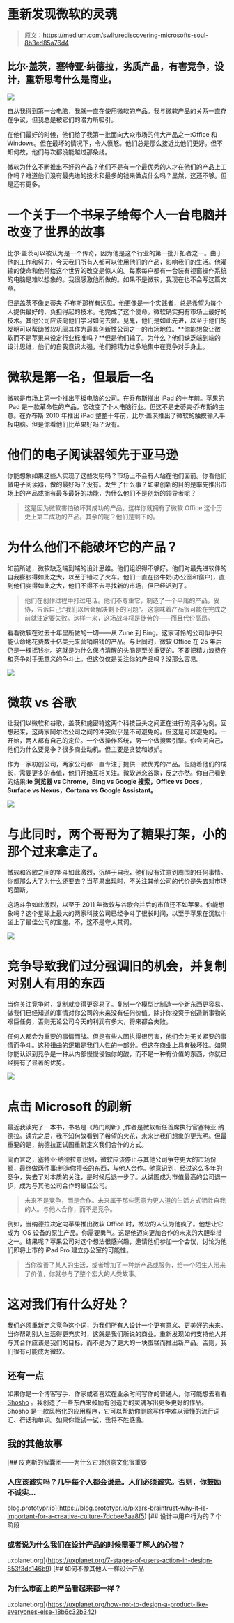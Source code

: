 # 重新发现微软的灵魂

> 原文：<https://medium.com/swlh/rediscovering-microsofts-soul-8b3ed85a76d4>

## 比尔·盖茨，塞特亚·纳德拉，劣质产品，有害竞争，设计，重新思考什么是商业。

![](img/fac838a277288539b56a45483c42b0bc.png)

自从我得到第一台电脑，我就一直在使用微软的产品。我与微软产品的关系一直存在争议，但我总是被它们的潜力所吸引。

在他们最好的时候，他们给了我第一批面向大众市场的伟大产品之一:Office 和 Windows。但在最坏的情况下，令人愤怒。他们总是那么接近比他们更好。但不知何故，他们每次都没能越过那条线。

微软为什么不断推出不好的产品？他们不是有一个最优秀的人才在他们的产品上工作吗？难道他们没有最先进的技术和最多的钱来做点什么吗？显然，这还不够。但是还有更多。

# 一个关于一个书呆子给每个人一台电脑并改变了世界的故事

比尔·盖茨可以被认为是一个传奇，因为他是这个行业的第一批开拓者之一。由于他的工作和努力，今天我们所有人都可以使用他们的产品，影响我们的生活。他灌输的使命和他带给这个世界的改变是惊人的。每家每户都有一台装有视窗操作系统的电脑是难以想象的。我很感激他所做的。如果不是微软，我现在也不会写这篇文章。

但是盖茨不像史蒂夫·乔布斯那样有远见。他更像是一个实践者，总是希望为每个人提供最好的、负担得起的技术。他完成了这个使命。微软确实拥有市场上最好的技术。其他公司应该向他们学习如何去做。见鬼，他们是如此先进，以至于他们的发明可以帮助微软巩固其作为最具创新性公司之一的市场地位。**你能想象让微软而不是苹果来设定行业标准吗？**但是他们输了。为什么？他们缺乏端到端的设计思维，他们的自我意识太强，他们把精力过多地集中在竞争对手身上。

# 微软是第一名，但最后一名

微软是市场上第一个推出平板电脑的公司。在乔布斯推出 iPad 的十年前。苹果的 iPad 是一款革命性的产品，它改变了个人电脑行业。但这不是史蒂夫·乔布斯的主意。在乔布斯 2010 年推出 iPad 整整十年前，比尔·盖茨推出了微软的触摸输入平板电脑。但是你看他们比苹果好吗？没有。

# 他们的电子阅读器领先于亚马逊

你能想象如果这些人实现了这些发明吗？市场上不会有人站在他们面前。你看他们做电子阅读器，做的最好吗？没有。发生了什么事？如果创新的目的是率先推出市场上的产品或拥有最多最好的功能，为什么他们不是创新的领导者呢？

> 这是因为微软害怕破坏其成功的产品。这样你就拥有了微软 Office 这个历史上第二成功的产品。其余的呢？他们是剩下的。

# 为什么他们不能破坏它的产品？

如前所述，微软缺乏端到端的设计思维。他们组织得不够好。他们对最先进软件的自我膨胀得如此之大，以至于错过了火车。他们一直在挤牛奶(办公室和窗户)，直到他们变得如此之大，他们不得不去寻找新的市场，但已经迟到了。

> 他们在创作过程中打过电话。他们不尊重它，制造了一个平庸的产品，妥协，告诉自己:“我们以后会解决剩下的问题”。这意味着产品很可能在完成之前就注定要失败。这样一来，这场战斗将是徒劳的——而且代价高昂。

看看微软在过去十年里所做的一切——从 Zune 到 Bing。这家可怜的公司似乎只能认命地花费数十亿美元来营销赔钱的产品。与此同时，微软 Office 在 25 年后仍是一棵摇钱树。这就是为什么保持清醒的头脑是至关重要的。不要把精力浪费在和竞争对手无意义的争斗上。但这仅仅是关注你的产品吗？没那么容易。

![](img/c1ee56b98b6f2fb3f0f763f07a92dfd7.png)

# 微软 vs 谷歌

让我们以微软和谷歌，盖茨和施密特这两个科技巨头之间正在进行的竞争为例。回想起来，这两家阿尔法公司之间的冲突似乎是不可避免的。但这是可以避免的。一开始，两人都有自己的定位。一个做操作系统，另一个做搜索引擎。你会问自己，他们为什么要竞争？很多商业动机。但主要是贪婪和嫉妒。

作为一家初创公司，两家公司都一直专注于提供一款优秀的产品。但随着他们的成长，需要更多的市值，他们开始互相关注。微软迷恋谷歌，反之亦然。你自己看到的结果:**ie 浏览器 vs Chrome，Bing vs Google 搜索，Office vs Docs，Surface vs Nexus，Cortana vs Google Assistant。**

![](img/e4a44398ecad288232691e425fa93f2a.png)

# 与此同时，两个哥哥为了糖果打架，小的那个过来拿走了。

微软和谷歌之间的争斗如此激烈，沉醉于自我，他们没有注意到周围的任何事情。你都那么大了为什么还要去？当苹果出现时，不关注其他公司的代价是失去对市场的垄断。

这场斗争如此激烈，以至于 2011 年微软与谷歌合并后的市值还不如苹果。你能想象吗？这个星球上最大的两家科技公司已经争斗了很长时间，以至于苹果在沉默中坐上了最佳公司的宝座。不，这不是夸大其词。

![](img/87976a6e5a7b0c48055a270fb83a0c28.png)

# 竞争导致我们过分强调旧的机会，并复制对别人有用的东西

当你关注竞争时，复制就变得更容易了。复制一个模型比制造一个新东西更容易。做我们已经知道的事情对你公司的未来没有任何价值。除非你投资于创造新事物的艰巨任务，否则无论公司今天的利润有多大，将来都会失败。

任何人都会为重要的事情而战。但是有些人固执得很厉害，他们会为无关紧要的事情而争斗。这种扭曲的逻辑是我们人性的一部分。但这在商业上具有破坏性。如果你能认识到竞争是一种从内部慢慢侵蚀你的酸，而不是一种有价值的东西，你就已经拥有了显著的优势。

![](img/285a18aead9fd66d0b91d8146dbf99f7.png)

# 点击 Microsoft 的刷新

最近我读完了一本书，书名是《热门刷新》,作者是微软新任首席执行官塞特亚·纳德拉。读完之后，我不知何故看到了希望的火花，未来比我们想象的更光明。但最重要的是，纳德拉正试图重新定义我们合作的方式。

简而言之，塞特亚·纳德拉意识到，微软应该停止与其他公司争夺更大的市场份额，最终做两件事:制造你擅长的东西，与他人合作。他意识到，经过这么多年的竞争，失去了对本质的关注，是时候后退一步了。从试图成为市值最高的公司退一步，成为与其他公司合作的最佳公司。

> 未来不是竞争，而是合作。未来属于那些愿意为更人道的生活方式牺牲自我的人。与他人合作，而不是竞争。

例如，当纳德拉决定向苹果推出微软 Office 时，微软的人认为他疯了。他想让它成为 iOS 设备的原生产品。你需要勇气。这是他迈向更加合作的未来的大胆举措之一。结果呢？苹果公司对这个想法很感兴趣，邀请他们参加一个会议，讨论为他们即将上市的 iPad Pro 建立办公室的可能性。

> 当你改善了某人的生活，或者增加了一种新产品或服务，给一个陌生人带来了价值，你就参与了整个宏大的人类故事。

# 这对我们有什么好处？

我们必须重新定义竞争这个词，为我们所有人设计一个更有意义、更美好的未来。当你帮助别人生活得更充实时，这就是我们所说的商业。重新发现如何支持他人并与其合作应该是我们的目标，而不是为了更大的一块蛋糕而推出新产品。否则，我们很有可能成为微软。

## 还有一点

如果你是一个博客写手、作家或者喜欢在业余时间写作的普通人，你可能想去看看 [Shosho](https://shosho.co) 。我创造了一些东西来鼓励有创造力的灵魂写出更多更好的作品。Shosho 是一款风格化的应用程序，它可以帮助你删除写作中难以读懂的流行词汇、行话和单词。如果你能试一试，我将不胜感激。

## 我的其他故事

[](https://blog.prototypr.io/pixars-braintrust-why-it-is-important-for-a-creative-culture-7dcbee3aa8f5) [## 皮克斯的智囊团——为什么它对创意文化很重要

### 人应该诚实吗？几乎每个人都会说是。人们必须诚实。否则，你鼓励不诚实…

blog.prototypr.io](https://blog.prototypr.io/pixars-braintrust-why-it-is-important-for-a-creative-culture-7dcbee3aa8f5) [](https://uxplanet.org/7-stages-of-users-action-in-design-853f3de146b9) [## 设计中用户行为的 7 个阶段

### 或者说为什么我们在设计产品的时候需要了解人的心智？

uxplanet.org](https://uxplanet.org/7-stages-of-users-action-in-design-853f3de146b9) [](https://uxplanet.org/how-not-to-design-a-product-like-everyones-else-18b6c32b342) [## 如何不像其他人一样设计产品

### 为什么市面上的产品看起来都一样？

uxplanet.org](https://uxplanet.org/how-not-to-design-a-product-like-everyones-else-18b6c32b342)